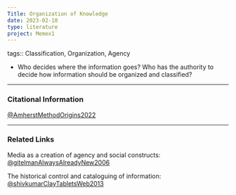 ```yaml
---
Title: Organization of Knowledge
date: 2023-02-10
type: literature
project: Memex1
---
```

tags:: Classification, Organization, Agency


-   Who decides where the information goes? Who has the authority to decide how information should be organized and classified? 

---
### Citational Information

[@AmherstMethodOrigins2022](@AmherstMethodOrigins2022.md)

---

### Related Links

Media as a creation of agency and social constructs: [@gitelmanAlwaysAlreadyNew2006](@gitelmanAlwaysAlreadyNew2006.md)

The historical control and cataloguing of information: [@shivkumarClayTabletsWeb2013](@shivkumarClayTabletsWeb2013)